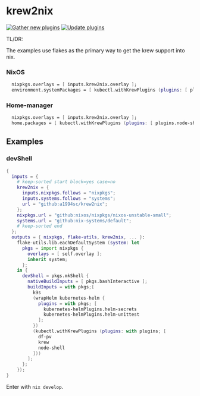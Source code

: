 # krew2nix

[![Gather new plugins](https://github.com/a1994sc/krew2nix/actions/workflows/poll-plugins.yml/badge.svg)](https://github.com/a1994sc/krew2nix/actions/workflows/poll-plugins.yml) [![Update plugins](https://github.com/a1994sc/krew2nix/actions/workflows/update-plugins.yml/badge.svg)](https://github.com/a1994sc/krew2nix/actions/workflows/update-plugins.yml)

TL/DR:

The examples use flakes as the primary way to get the krew support into nix.

### NixOS

```nix
  nixpkgs.overlays = [ inputs.krew2nix.overlay ];
  environment.systemPackages = [ kubectl.withKrewPlugins (plugins: [ plugins.node-shell ]) ];
```

### Home-manager

```nix
  nixpkgs.overlays = [ inputs.krew2nix.overlay ];
  home.packages = [ kubectl.withKrewPlugins (plugins: [ plugins.node-shell ]) ];
```

## Examples

### devShell

```nix
{
  inputs = {
    # keep-sorted start block=yes case=no
    krew2nix = {
      inputs.nixpkgs.follows = "nixpkgs";
      inputs.systems.follows = "systems";
      url = "github:a1994sc/krew2nix";
    };
    nixpkgs.url = "github:nixos/nixpkgs/nixos-unstable-small";
    systems.url = "github:nix-systems/default";
    # keep-sorted end
  };
  outputs = { nixpkgs, flake-utils, krew2nix, ... }:
    flake-utils.lib.eachDefaultSystem (system: let
      pkgs = import nixpkgs {
        overlays = [ self.overlay ];
        inherit system;
      };
    in {
      devShell = pkgs.mkShell {
        nativeBuildInputs = [ pkgs.bashInteractive ];
        buildInputs = with pkgs;[
          k9s
          (wrapHelm kubernetes-helm {
            plugins = with pkgs; [ 
              kubernetes-helmPlugins.helm-secrets
              kubernetes-helmPlugins.helm-unittest
            ];
          })
          (kubectl.withKrewPlugins (plugins: with plugins; [
            df-pv
            krew
            node-shell
          ]))
        ];
      };
    });
}
```

Enter with `nix develop`.

